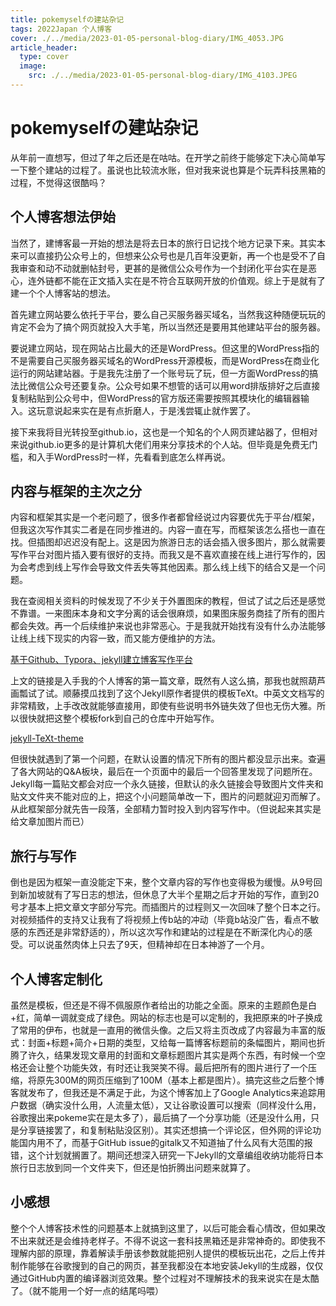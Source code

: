 ```yaml
---
title: pokemyselfの建站杂记
tags: 2022Japan 个人博客
cover: ./../media/2023-01-05-personal-blog-diary/IMG_4053.JPG
article_header:
  type: cover
  image:
    src: ./../media/2023-01-05-personal-blog-diary/IMG_4103.JPEG
---
```


# pokemyselfの建站杂记



从年前一直想写，但过了年之后还是在咕咕。在开学之前终于能够定下决心简单写一下整个建站的过程了。虽说也比较流水账，但对我来说也算是个玩弄科技黑箱的过程，不觉得这很酷吗？

<!--more-->

## 个人博客想法伊始

当然了，建博客最一开始的想法是将去日本的旅行日记找个地方记录下来。其实本来可以直接扔公众号上的，但想来公众号也是几百年没更新，再一个也是受不了自我审查和动不动就删帖封号，更甚的是微信公众号作为一个封闭化平台实在是恶心，连外链都不能在正文插入实在是不符合互联网开放的价值观。综上于是就有了建一个个人博客站的想法。

首先建立网站要么依托于平台，要么自己买服务器买域名，当然我这种随便玩玩的肯定不会为了搞个网页就投入大手笔，所以当然还是要用其他建站平台的服务器。

要说建立网站，现在网站占比最大的还是WordPress。但这里的WordPress指的不是需要自己买服务器买域名的WordPress开源模板，而是WordPress在商业化运行的网站建站器。于是我先注册了一个账号玩了玩，但一方面WordPress的搞法比微信公众号还要复杂。公众号如果不想管的话可以用word排版排好之后直接复制粘贴到公众号中，但WordPress的官方版还需要按照其模块化的编辑器输入。这玩意说起来实在是有点折磨人，于是浅尝辄止就作罢了。

接下来我将目光转投至github.io，这也是一个知名的个人网页建站器了，但相对来说github.io更多的是计算机大佬们用来分享技术的个人站。但毕竟是免费无门槛，和入手WordPress时一样，先看看到底怎么样再说。

## 内容与框架的主次之分

内容和框架其实是一个老问题了，很多作者都曾经说过内容要优先于平台/框架，但我这次写作其实二者是在同步推进的。内容一直在写，而框架该怎么搭也一直在找。但插图却迟迟没有配上。这是因为旅游日志的话会插入很多图片，那么就需要写作平台对图片插入要有很好的支持。而我又是不喜欢直接在线上进行写作的，因为会考虑到线上写作会导致文件丢失等其他因素。那么线上线下的结合又是一个问题。

我在查阅相关资料的时候发现了不少关于外置图床的教程，但试了试之后还是感觉不靠谱。一来图床本身和文字分离的话会很麻烦，如果图床服务商挂了所有的图片都会失效。再一个后续维护来说也非常恶心。于是我就开始找有没有什么办法能够让线上线下现实的内容一致，而又能方便维护的方法。

[基于Github、Typora、jekyll建立博客写作平台](https://zyqhi.github.io/2019/10/08/using-github-typora-and-jekyll-for-blog-writing.html)

上文的链接是入手我的个人博客的第一篇文章，既然有人这么搞，那我也就照葫芦画瓢试了试。顺藤摸瓜找到了这个Jekyll原作者提供的模板TeXt。中英文文档写的非常精致，上手改改就能够直接用，即使有些说明书外链失效了但也无伤大雅。所以很快就把这整个模板fork到自己的仓库中开始写作。

[jekyll-TeXt-theme](https://github.com/kitian616/jekyll-TeXt-theme)

但很快就遇到了第一个问题，在默认设置的情况下所有的图片都没显示出来。查遍了各大网站的Q&A板块，最后在一个页面中的最后一个回答里发现了问题所在。Jekyll每一篇贴文都会对应一个永久链接，但默认的永久链接会导致图片文件夹和贴文文件夹不能对应的上，把这个小问题简单改一下，图片的问题就迎刃而解了。从此框架部分就先告一段落，全部精力暂时投入到内容写作中。（但说起来其实是给文章加图片而已）

## 旅行与写作

倒也是因为框架一直没能定下来，整个文章内容的写作也变得极为缓慢。从9号回到新加坡就有了写日志的想法，但休息了大半个星期之后才开始的写作，直到20号才基本上把文章文字部分写完。而插图片的过程则又一次回味了整个日本之行。对视频插件的支持又让我有了将视频上传b站的冲动（毕竟b站没广告，看点不敏感的东西还是非常舒适的），所以这次写作和建站的过程是在不断深化内心的感受。可以说虽然肉体上只去了9天，但精神却在日本神游了一个月。

## 个人博客定制化

虽然是模板，但还是不得不佩服原作者给出的功能之全面。原来的主题颜色是白+红，简单一调就变成了绿色。网站的标志也是可以定制的，我把原来的叶子换成了常用的伊布，也就是一直用的微信头像。之后又将主页改成了内容最为丰富的版式：封面+标题+简介+日期的类型，又给每一篇博客标题前的条幅图片，期间也折腾了许久，结果发现文章用的封面和文章标题图片其实是两个东西，有时候一个空格还会让整个功能失效，有时还让我哭笑不得。最后把所有的图片进行了一个压缩，将原先300M的网页压缩到了100M（基本上都是图片）。搞完这些之后整个博客就发布了，但我还是不满足于此，为这个博客加上了Google Analytics来追踪用户数据（确实没什么用，人流量太低），又让谷歌设置可以搜索（同样没什么用，谷歌搜出来pokeme实在是太多了），最后搞了一个分享功能（还是没什么用，只是分享链接罢了，和复制粘贴没区别）。其实还想搞一个评论区，但外网的评论功能国内用不了，而基于GitHub issue的gitalk又不知道抽了什么风有大范围的报错，这个计划就搁置了。期间还想深入研究一下Jekyll的文章编组收纳功能将日本旅行日志放到同一个文件夹下，但还是怕折腾出问题来就算了。

## 小感想

整个个人博客技术性的问题基本上就搞到这里了，以后可能会看心情改，但如果改不出来就还是会维持老样子。不得不说这一套科技黑箱还是非常神奇的。即使我不理解内部的原理，靠着解读手册该参数就能把别人提供的模板玩出花，之后上传并制作能够在谷歌搜到的自己的网页，甚至我都没在本地安装Jekyll的生成器，仅仅通过GitHub内置的编译器浏览效果。整个过程对不理解技术的我来说实在是太酷了。（就不能用一个好一点的结尾吗喂）